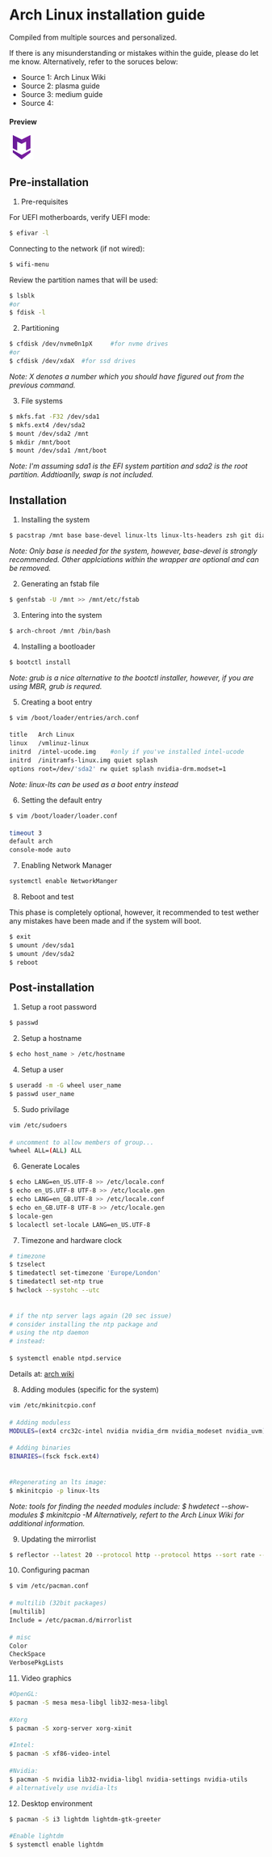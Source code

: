 # Arch Linux installation guide

Compiled from multiple sources and personalized.

If there is any misunderstanding or mistakes within the guide, please do let me know. Alternatively, refer to the soruces below:

* Source 1: Arch Linux Wiki 
* Source 2: plasma guide 
* Source 3: medium guide
* Source 4:  

#### Preview

![alt text](https://github.com/adam-p/markdown-here/raw/master/src/common/images/icon48.png "placeholder")

## Pre-installation  

1. Pre-requisites 

For UEFI motherboards, verify UEFI mode:
```bash
$ efivar -l
```

Connecting to the network (if not wired):
```bash
$ wifi-menu
```

Review the partition names that will be used: 
```bash
$ lsblk
#or
$ fdisk -l
```

2. Partitioning

```bash
$ cfdisk /dev/nvme0n1pX 	#for nvme drives 
#or
$ cfdisk /dev/xdaX	#for ssd drives 
```
*Note:* _X denotes a number which you should have figured out from the previous command._

3. File systems

```bash
$ mkfs.fat -F32 /dev/sda1
$ mkfs.ext4 /dev/sda2
$ mount /dev/sda2 /mnt
$ mkdir /mnt/boot
$ mount /dev/sda1 /mnt/boot
```

*Note: I'm assuming sda1 is the EFI system partition and sda2 is the root partition. Addtioanlly, swap is not included.*

## Installation

1. Installing the system 

```bash
$ pacstrap /mnt base base-devel linux-lts linux-lts-headers zsh git dialog wpa_supplicant iw vim linux-firmware e2fsprogs exfatprogs ntfs-3g
```

*Note: Only base is needed for the system, however, base-devel is strongly recommended. Other applciations within the wrapper are optional and can be removed.*

2. Generating an fstab file

```bash
$ genfstab -U /mnt >> /mnt/etc/fstab
```

3. Entering into the system 

```bash
$ arch-chroot /mnt /bin/bash
```

4. Installing a bootloader

```bash
$ bootctl install
```

*Note: grub is a nice alternative to the bootctl installer, however, if you are using MBR, grub is requred.*

5. Creating a boot entry

```bash
$ vim /boot/loader/entries/arch.conf

title 	Arch Linux
linux 	/vmlinuz-linux
initrd  /intel-ucode.img	#only if you've installed intel-ucode
initrd	/initramfs-linux.img quiet splash
options root=/dev/'sda2' rw quiet splash nvidia-drm.modset=1
```

*Note: linux-lts can be used as a boot entry instead* 

6. Setting the default entry

```bash
$ vim /boot/loader/loader.conf

timeout 3
default arch
console-mode auto
```

7. Enabling Network Manager

```bash
systemctl enable NetworkManger
```

8. Reboot and test

This phase is completely optional, however, it recommended to test wether any mistakes have been made and if the system will boot.

```bash
$ exit
$ umount /dev/sda1
$ umount /dev/sda2
$ reboot
```

## Post-installation

1. Setup a root password
```bash 
$ passwd
```

2. Setup a hostname
```bash 
$ echo host_name > /etc/hostname
```

4. Setup a user
```bash 
$ useradd -m -G wheel user_name
$ passwd user_name
```

5. Sudo privilage 
```bash 
vim /etc/sudoers

# uncomment to allow members of group...
%wheel ALL=(ALL) ALL
```

6. Generate Locales
```bash 
$ echo LANG=en_US.UTF-8 >> /etc/locale.conf
$ echo en_US.UTF-8 UTF-8 >> /etc/locale.gen
$ echo LANG=en_GB.UTF-8 >> /etc/locale.conf
$ echo en_GB.UTF-8 UTF-8 >> /etc/locale.gen
$ locale-gen
$ localectl set-locale LANG=en_US.UTF-8
```

7. Timezone and hardware clock
```bash 
# timezone
$ tzselect
$ timedatectl set-timezone 'Europe/London'
$ timedatectl set-ntp true
$ hwclock --systohc --utc


# if the ntp server lags again (20 sec issue) 
# consider installing the ntp package and 
# using the ntp daemon
# instead:

$ systemctl enable ntpd.service

```

Details at: [arch wiki](https://wiki.archlinux.org/index.php/Network_Time_Protocol_daemon)


8. Adding modules (specific for the system)
```bash 
vim /etc/mkinitcpio.conf

# Adding moduless
MODULES=(ext4 crc32c-intel nvidia nvidia_drm nvidia_modeset nvidia_uvm)

# Adding binaries
BINARIES=(fsck fsck.ext4)


#Regenerating an lts image:
$ mkinitcpio -p linux-lts
```
*Note: tools for finding the needed modules include: 
$ hwdetect --show-modules
$ mkinitcpio -M
Alternatively, refert to the Arch Linux Wiki for additional information.*

9. Updating the mirrorlist

```bash
$ reflector --latest 20 --protocol http --protocol https --sort rate --save /etc/pacman.d/mirrorlist
```

10. Configuring pacman

```bash
$ vim /etc/pacman.conf

# multilib (32bit packages)
[multilib]
Include = /etc/pacman.d/mirrorlist

# misc
Color
CheckSpace
VerbosePkgLists
```

11. Video graphics

```bash
#OpenGL:
$ pacman -S mesa mesa-libgl lib32-mesa-libgl 

#Xorg
$ pacman -S xorg-server xorg-xinit

#Intel:
$ pacman -S xf86-video-intel

#Nvidia:
$ pacman -S nvidia lib32-nvidia-libgl nvidia-settings nvidia-utils
# alternatively use nvidia-lts
```

12. Desktop environment

```bash
$ pacman -S i3 lightdm lightdm-gtk-greeter

#Enable lightdm
$ systemctl enable lightdm 
```
